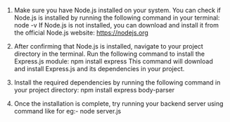 

1. Make sure you have Node.js installed on your system. You can check if Node.js is installed by running the following command in your terminal:
node -v
If Node.js is not installed, you can download and install it from the official Node.js website: https://nodejs.org

2. After confirming that Node.js is installed, navigate to your project directory in the terminal.
Run the following command to install the Express.js module:
npm install express
This command will download and install Express.js and its dependencies in your project.

3. Install the required dependencies by running the following command in your project directory:
npm install express body-parser

4. Once the installation is complete, try running your backend server
  using command like for eg:- node server.js
